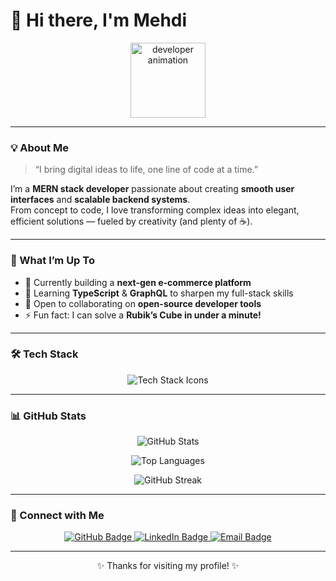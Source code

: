 # 👋 Hi there, I'm Mehdi  

<p align="center">
  <img src="https://media2.giphy.com/media/v1.Y2lkPTc5MGI3NjExcDFnd2Y0ZHg1aDE3ZmRoNTdwODFnZGtnanI0d2x5c3Y5M3I3bGwwcyZlcD12MV9pbnRlcm5hbF9naWZfYnlfaWQmY3Q9Zw/GghGKaZ8JeHJx0apQC/giphy.gif" width="120" alt="developer animation" />
  
</p>

---

### 💡 About Me  
> “I bring digital ideas to life, one line of code at a time.”

I’m a **MERN stack developer** passionate about creating **smooth user interfaces** and **scalable backend systems**.  
From concept to code, I love transforming complex ideas into elegant, efficient solutions — fueled by creativity (and plenty of ☕).

---

### 🚀 What I’m Up To  

- 🔭 Currently building a **next-gen e-commerce platform**  
- 🌱 Learning **TypeScript** & **GraphQL** to sharpen my full-stack skills  
- 👯 Open to collaborating on **open-source developer tools**  
- ⚡ Fun fact: I can solve a **Rubik’s Cube in under a minute!**

---

### 🛠️ Tech Stack  

<p align="center">
  <img src="https://skillicons.dev/icons?i=javascript,react,nodejs,express,mongodb,typescript,graphql,html,css,tailwind,git,vscode,figma&perline=6" alt="Tech Stack Icons" />
</p>

---

### 📊 GitHub Stats  

<p align="center">
  <img src="https://github-readme-stats.vercel.app/api?username=MedGit1000&show_icons=true&theme=tokyonight&hide_border=true&count_private=true" alt="GitHub Stats" />
</p>

<p align="center">
  <img src="https://github-readme-stats.vercel.app/api/top-langs/?username=MedGit1000&layout=compact&theme=tokyonight&hide_border=true&langs_count=6" alt="Top Languages" />
</p>

<p align="center">
  <img src="https://github-readme-streak-stats.herokuapp.com/?user=MedGit1000&theme=tokyonight&hide_border=true" alt="GitHub Streak" />
</p>

---

### 💬 Connect with Me  

<p align="center">
  <a href="https://github.com/MedGit1000" target="_blank">
    <img src="https://img.shields.io/badge/GitHub-181717?logo=github&logoColor=white" alt="GitHub Badge" />
  </a>
  <a href="https://www.linkedin.com/in/rezqi-mehdi/" target="_blank">
    <img src="https://img.shields.io/badge/LinkedIn-0A66C2?logo=linkedin&logoColor=white" alt="LinkedIn Badge" />
  </a>
  <a href="mailto:adamrezqi555@gmail.com">
    <img src="https://img.shields.io/badge/Email-D14836?logo=gmail&logoColor=white" alt="Email Badge" />
  </a>
</p>

---

<p align="center">✨ Thanks for visiting my profile! ✨</p>
